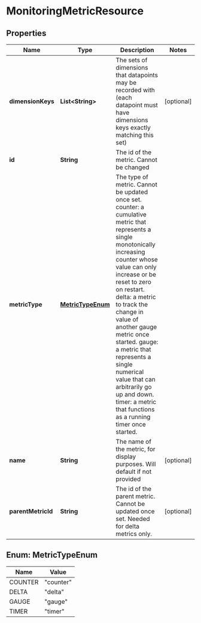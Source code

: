 
# MonitoringMetricResource

## Properties
Name | Type | Description | Notes
------------ | ------------- | ------------- | -------------
**dimensionKeys** | **List&lt;String&gt;** | The sets of dimensions that datapoints may be recorded with (each datapoint must have dimensions keys exactly matching this set) |  [optional]
**id** | **String** | The id of the metric. Cannot be changed | 
**metricType** | [**MetricTypeEnum**](#MetricTypeEnum) | The type of metric.  Cannot be updated once set.  counter: a cumulative metric that represents a single monotonically increasing counter whose value can only increase or be reset to zero on restart.  delta: a metric to track the change in value of another gauge metric once started.  gauge: a metric that represents a single numerical value that can arbitrarily go up and down.  timer: a metric that functions as a running timer once started. | 
**name** | **String** | The name of the metric, for display purposes. Will default if not provided |  [optional]
**parentMetricId** | **String** | The id of the parent metric.  Cannot be updated once set.  Needed for delta metrics only. |  [optional]


<a name="MetricTypeEnum"></a>
## Enum: MetricTypeEnum
Name | Value
---- | -----
COUNTER | &quot;counter&quot;
DELTA | &quot;delta&quot;
GAUGE | &quot;gauge&quot;
TIMER | &quot;timer&quot;



